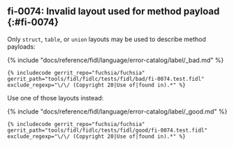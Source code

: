 ## fi-0074: Invalid layout used for method payload {:#fi-0074}

Only `struct`, `table`, or `union` layouts may be used to describe method
payloads:

{% include "docs/reference/fidl/language/error-catalog/label/_bad.md" %}

```fidl
{% includecode gerrit_repo="fuchsia/fuchsia" gerrit_path="tools/fidl/fidlc/tests/fidl/bad/fi-0074.test.fidl" exclude_regexp="\/\/ (Copyright 20|Use of|found in).*" %}
```

Use one of those layouts instead:

{% include "docs/reference/fidl/language/error-catalog/label/_good.md" %}

```fidl
{% includecode gerrit_repo="fuchsia/fuchsia" gerrit_path="tools/fidl/fidlc/tests/fidl/good/fi-0074.test.fidl" exclude_regexp="\/\/ (Copyright 20|Use of|found in).*" %}
```
